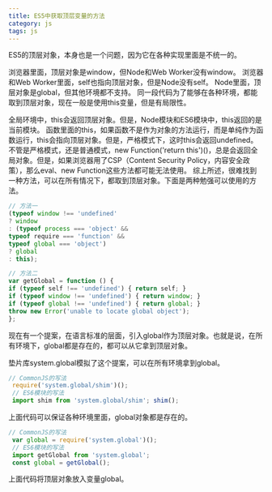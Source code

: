 ```yaml
---
title: ES5中获取顶层变量的方法
category: js
tags: js
---
```

ES5的顶层对象，本身也是一个问题，因为它在各种实现里面是不统一的。

浏览器里面，顶层对象是window，但Node和Web Worker没有window。
浏览器和Web Worker里面，self也指向顶层对象，但是Node没有self。
Node里面，顶层对象是global，但其他环境都不支持。
同一段代码为了能够在各种环境，都能取到顶层对象，现在一般是使用this变量，但是有局限性。
<!--more-->

全局环境中，this会返回顶层对象。但是，Node模块和ES6模块中，this返回的是当前模块。
函数里面的this，如果函数不是作为对象的方法运行，而是单纯作为函数运行，this会指向顶层对象。但是，严格模式下，这时this会返回undefined。
不管是严格模式，还是普通模式，new Function('return this')()，总是会返回全局对象。但是，如果浏览器用了CSP（Content Security Policy，内容安全政策），那么eval、new Function这些方法都可能无法使用。
综上所述，很难找到一种方法，可以在所有情况下，都取到顶层对象。下面是两种勉强可以使用的方法。
```js
// 方法一
(typeof window !== 'undefined'
? window
: (typeof process === 'object' &&
typeof require === 'function' &&
typeof global === 'object')
? global
: this);

// 方法二
var getGlobal = function () {
if (typeof self !== 'undefined') { return self; }
if (typeof window !== 'undefined') { return window; }
if (typeof global !== 'undefined') { return global; }
throw new Error('unable to locate global object');
};
```
现在有一个提案，在语言标准的层面，引入global作为顶层对象。也就是说，在所有环境下，global都是存在的，都可以从它拿到顶层对象。

垫片库system.global模拟了这个提案，可以在所有环境拿到global。
```js
// CommonJS的写法
 require('system.global/shim')();
 // ES6模块的写法
 import shim from 'system.global/shim'; shim();
```
上面代码可以保证各种环境里面，global对象都是存在的。
```js
// CommonJS的写法
 var global = require('system.global')();
 // ES6模块的写法
 import getGlobal from 'system.global';
 const global = getGlobal();
```
上面代码将顶层对象放入变量global。